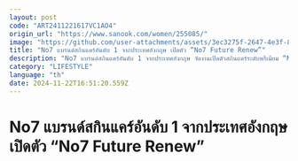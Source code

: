 ```yaml
---
layout: post
code: "ART2411221617VC1AO4"
origin_url: "https://www.sanook.com/women/255085/"
image: "https://github.com/user-attachments/assets/3ec3275f-2647-4e3f-8bee-9b2005f59b82"
title: "No7 แบรนด์สกินแคร์อันดับ 1 จากประเทศอังกฤษ เปิดตัว “No7 Future Renew”"
description: "No7 แบรนด์สกินแคร์อันดับ 1 จากประเทศอังกฤษ จัดงานเปิดตัวสกินแคร์ระดับพรีเมียม “No7 Future Renew”"
category: "LIFESTYLE"
language: "th"
date: 2024-11-22T16:51:20.559Z
---
```


# No7 แบรนด์สกินแคร์อันดับ 1 จากประเทศอังกฤษ เปิดตัว “No7 Future Renew”